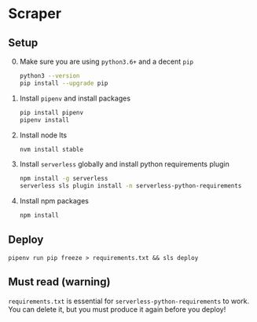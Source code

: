 # Scraper
## Setup
0. Make sure you are using `python3.6+` and a decent `pip`
    ```bash
    python3 --version
    pip install --upgrade pip
    ```

1. Install `pipenv` and install packages
    ```bash
    pip install pipenv
    pipenv install 
    ```

2. Install node lts
    ```bash
    nvm install stable
    ```

3. Install `serverless` globally and install python requirements plugin
    ```bash
    npm install -g serverless
    serverless sls plugin install -n serverless-python-requirements
    ```

4. Install npm packages
    ```bash
    npm install 
    ```

## Deploy 
```
pipenv run pip freeze > requirements.txt && sls deploy
```

## Must read (warning)
`requirements.txt` is essential for `serverless-python-requirements` to work. You can delete it, but you must produce it again before you deploy!
